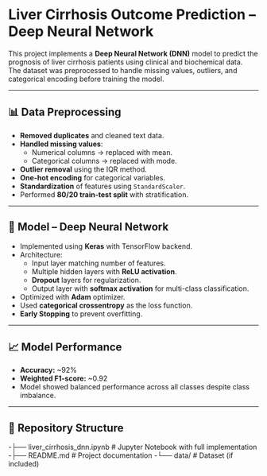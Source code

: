 # Liver Cirrhosis Outcome Prediction – Deep Neural Network

This project implements a **Deep Neural Network (DNN)** model to predict the prognosis of liver cirrhosis patients using clinical and biochemical data.  
The dataset was preprocessed to handle missing values, outliers, and categorical encoding before training the model.

---

## 📊 Data Preprocessing
- **Removed duplicates** and cleaned text data.
- **Handled missing values**:
  - Numerical columns → replaced with mean.
  - Categorical columns → replaced with mode.
- **Outlier removal** using the IQR method.
- **One-hot encoding** for categorical variables.
- **Standardization** of features using `StandardScaler`.
- Performed **80/20 train-test split** with stratification.

---

## 🧠 Model – Deep Neural Network
- Implemented using **Keras** with TensorFlow backend.
- Architecture:
  - Input layer matching number of features.
  - Multiple hidden layers with **ReLU activation**.
  - **Dropout** layers for regularization.
  - Output layer with **softmax activation** for multi-class classification.
- Optimized with **Adam** optimizer.
- Used **categorical crossentropy** as the loss function.
- **Early Stopping** to prevent overfitting.

---

## 📈 Model Performance
- **Accuracy:** ~92%
- **Weighted F1-score:** ~0.92
- Model showed balanced performance across all classes despite class imbalance.

---

## 📂 Repository Structure
-├── liver_cirrhosis_dnn.ipynb # Jupyter Notebook with full implementation
-├── README.md # Project documentation
-└── data/ # Dataset (if included)

